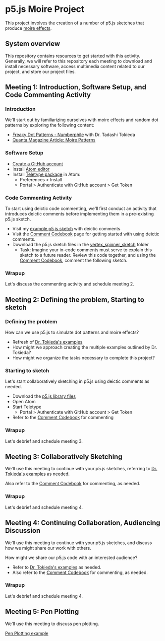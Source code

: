 # p5.js Moire Project

This project involves the creation of a number of p5.js sketches that produce [moire effects](https://en.wikipedia.org/wiki/Moir%C3%A9_pattern).

## System overview

This repository contains resources to get started with this activity. Generally, we will refer to this repository each meeting to download and install necessary software, access multimedia content related to our project, and store our project files.

## Meeting 1: Introduction, Software Setup, and Code Commenting Activity

### Introduction

We'll start out by familiarizing ourselves with moire effects and random dot patterns by exploring the following content:
- [Freaky Dot Patterns - Numberphile](https://www.youtube.com/watch?v=QAja2jp1VjE&t=7s) with Dr. Tadashi Tokieda
- [Quanta Magazine Article: Moire Patterns](https://www.quantamagazine.org/when-magic-is-seen-in-twisted-graphene-thats-a-moire-20190620/)

### Software Setup

- [Create a GitHub account](https://github.com/signup?ref_cta=Sign+up&ref_loc=header+logged+out&ref_page=%2F&source=header-home)
- Install [Atom editor](https://atom.io/) 
- Install [Teletype package](https://teletype.atom.io/) in Atom:
    - Preferences > Install
    - Portal > Authenticate with GitHub account > Get Token
    
### Code Commenting Activity

To start using deictic code commenting, we'll first conduct an activity that introduces deictic comments before implementing them in a pre-existing p5.js sketch.

- Visit my [example p5.js sketch](https://editor.p5js.org/dmawer/sketches/7zXSlJxQb) with deictic comments
- Visit the [Comment Codebook](https://github.com/dmawer13/p5.js-Moire-Project/blob/main/comment_codebook.md) page for getting started with using deictic comments.
- Download the p5.js sketch files in the [vertex_spinner_sketch](https://github.com/dmawer13/p5.js-Moire-Project/tree/main/vertex_spinner_sketch) folder
    - Task: Imagine your in-code comments must serve to explain this sketch to a future reader. Review this code together, and using the [Comment Codebook](https://github.com/dmawer13/p5.js-Moire-Project/blob/main/comment_codebook.md), comment the following sketch.
    
### Wrapup

Let's discuss the commenting activity and schedule meeting 2.

## Meeting 2: Defining the problem, Starting to sketch

### Defining the problem

How can we use p5.js to simulate dot patterns and moire effects?

- Refresh of [Dr. Tokieda's examples](https://www.youtube.com/watch?v=QAja2jp1VjE&t=7s) 
- How might we approach creating the multiple examples outlined by Dr. Tokieda?
- How might we organize the tasks necessary to complete this project?

### Starting to sketch

Let's start collaboratively sketching in p5.js using deictic comments as needed.

- Download the [p5.js library files](https://github.com/dmawer13/p5.js-Moire-Project/tree/main/p5_files)
- Open Atom
- Start Teletype
    - Portal > Authenticate with GitHub account > Get Token
- Refer to the [Comment Codebook](https://github.com/dmawer13/p5.js-Moire-Project/blob/main/comment_codebook.md) for commenting

### Wrapup

Let's debrief and schedule meeting 3.

## Meeting 3: Collaboratively Sketching

We'll use this meeting to continue with your p5.js sketches, referring to [Dr. Tokieda's examples](https://www.youtube.com/watch?v=QAja2jp1VjE&t=7s) as needed.

Also refer to the [Comment Codebook](https://github.com/dmawer13/p5.js-Moire-Project/blob/main/comment_codebook.md) for commenting, as needed.

### Wrapup

Let's debrief and schedule meeting 4.

## Meeting 4: Continuing Collaboration, Audiencing Discussion 

We'll use this meeting to continue with your p5.js sketches, and discuss how we might share our work with others.

How might we share our p5.js code with an interested audience?

- Refer to [Dr. Tokieda's examples](https://www.youtube.com/watch?v=QAja2jp1VjE&t=7s) as needed.
- Also refer to the [Comment Codebook](https://github.com/dmawer13/p5.js-Moire-Project/blob/main/comment_codebook.md) for commenting, as needed.

### Wrapup

Let's debrief and schedule meeting 4.

## Meeting 5: Pen Plotting

We'll use this meeting to discuss pen plotting.

[Pen Plotting example](https://twitter.com/revdancatt/status/1359192673123500034)



